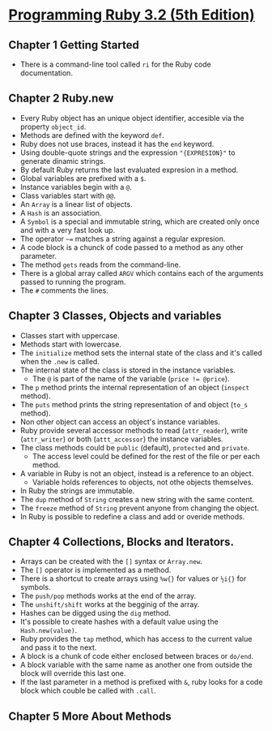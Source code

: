 # [Programming Ruby 3.2 (5th Edition)](https://pragprog.com/titles/ruby5/programming-ruby-3-2-5th-edition/)

## Chapter 1 Getting Started

- There is a command-line tool called `ri` for the Ruby code documentation.

## Chapter 2 Ruby.new

- Every Ruby object has an unique object identifier, accesible via the property
  `object_id`.
- Methods are defined with the keyword `def`.
- Ruby does not use braces, instead it has the `end` keyword.
- Using double-quote strings and the expression `"{EXPRESION}"` to generate
  dinamic strings.
- By default Ruby returns the last evaluated expresion in a method.
- Global variables are prefixed with a `$`.
- Instance variables begin with a `@`.
- Class variables start with `@@`.
- An `Array` is a linear list of objects.
- A `Hash` is an association.
- A `Symbol` is a special and immutable string, which are created only once and
  with a very fast look up.
- The operator `~=` matches a string against a regular expresion.
- A code block is a chunck of code passed to a method as any other parameter.
- The method `gets` reads from the command-line.
- There is a global array called `ARGV` which contains each of the arguments
  passed to running the program.
- The `#` comments the lines.

## Chapter 3 Classes, Objects and variables

- Classes start with uppercase.
- Methods start with lowercase.
- The `initialize` method sets the internal state of the class and it's called
  when the `.new` is called.
- The internal state of the class is stored in the instance variables.
  - The `@` is part of the name of the variable (`price != @price`).
- The `p` method prints the internal representation of an object (`inspect`
  method).
- The `puts` method prints the string representation of and object (`to_s`
  method).
- Non other object can access an object's instance variables.
- Ruby provide several accessor methods to read (`attr_reader`), write (`attr_writer`) 
  or both (`attt_accessor`) the instance variables.
- The class methods could be `public` (default), `protected` and `private`.
  - The access level could be defined for the rest of the file or per each
    method.
- A variable in Ruby is not an object, instead is a reference to an object.
  - Variable holds references to objects, not othe objects themselves. 
- In Ruby the strings are immutable.
- The `dup` method of `String` creates a new string with the same content.
- The `freeze` method of `String` prevent anyone from changing the object.
- In Ruby is possible to redefine a class and add or overide methods.

## Chapter 4 Collections, Blocks and Iterators.

- Arrays can be created with the `[]` syntax or `Array.new`.
- The `[]` operator is implemented as a method.
- There is a shortcut to create arrays using `%w{}` for values or `½i{}` for
  symbols.
- The `push/pop` methods works at the end of the array.
- The `unshift/shift` works at the begginig of the array.
- Hashes can be digged using the `dig` method.
- It's possible to create hashes with a default value using the `Hash.new(value)`.
- Ruby provides the `tap` method, which has access to the current value and pass it
  to the next.
- A block is a chunk of code either enclosed between braces or `do/end`.
- A block variable with the same name as another one from outside the block will
  override this last one.
- If the last parameter in a method is prefixed with `&`, ruby looks for a code
  block which couble be called with `.call`.

## Chapter 5 More About Methods
